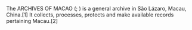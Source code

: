 The ARCHIVES OF MACAO (; ) is a general archive in São Lázaro, Macau, China.[1] It collects, processes, protects and make available records pertaining Macau.[2]
